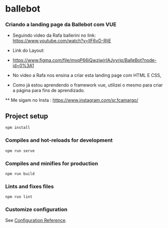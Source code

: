 # ballebot

### Criando a landing page da Ballebot com VUE

- Seguindo video da Rafa ballerini no link:
https://www.youtube.com/watch?v=llF6vD-RljE

- Link do Layout: 
- https://www.figma.com/file/myqP66iQwzjwjrIAJyyrip/BalleBot?node-id=0%3A1

- No video a Rafa nos ensina a criar esta landing page com HTML E CSS, 
- Como já estou aprendendo o framework vue, utilizei o mesmo para criar a página para fins de aprendizado.

** Me sigam no Insta : https://www.instagram.com/sr.fcamargo/

###

## Project setup
```
npm install
```

### Compiles and hot-reloads for development
```
npm run serve
```

### Compiles and minifies for production
```
npm run build
```

### Lints and fixes files
```
npm run lint
```

### Customize configuration
See [Configuration Reference](https://cli.vuejs.org/config/).
